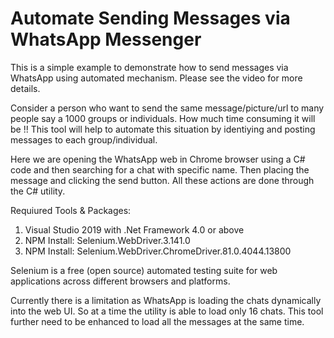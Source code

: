 # Automate Sending Messages via WhatsApp Messenger
This is a simple example to demonstrate how to send messages via WhatsApp using automated mechanism.
Please see the video for more details. 

Consider a person who want to send the same message/picture/url to many people say a 1000 groups or individuals. How much time consuming it will be !! This tool will help to automate this situation by identiying and posting messages to each group/individual. 

Here we are opening the WhatsApp web in Chrome browser using a C# code and then searching for a chat with specific name. Then placing the message and clicking the send button. All these actions are done through the C# utility.

Requiured Tools & Packages:
1. Visual Studio 2019 with .Net Framework 4.0 or above
2. NPM Install: Selenium.WebDriver.3.141.0
3. NPM Install: Selenium.WebDriver.ChromeDriver.81.0.4044.13800

Selenium is a free (open source) automated testing suite for web applications across different browsers and platforms.

Currently there is a limitation as WhatsApp is loading the chats dynamically into the web UI. So at a time the utility is able to load only 16 chats. This tool further need to be enhanced to load all the messages at the same time.

